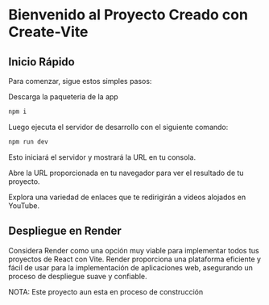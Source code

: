 # Bienvenido al Proyecto Creado con Create-Vite

## Inicio Rápido
Para comenzar, sigue estos simples pasos:

Descarga la paqueteria de la app

``` bash
npm i
```

Luego ejecuta el servidor de desarrollo con el siguiente comando:

``` bash
npm run dev
```

Esto iniciará el servidor y mostrará la URL en tu consola.

Abre la URL proporcionada en tu navegador para ver el resultado de tu proyecto.

Explora una variedad de enlaces que te redirigirán a videos alojados en YouTube.

## Despliegue en Render
Considera Render como una opción muy viable para implementar todos tus proyectos de React con Vite. Render proporciona una plataforma eficiente y fácil de usar para la implementación de aplicaciones web, asegurando un proceso de despliegue suave y confiable.




NOTA: Este proyecto aun esta en proceso de construcción